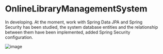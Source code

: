 # OnlineLibraryManagementSystem
In developing.
At the moment, work with Spring Data JPA and Spring Security has been studied, the system database entities and the relationship between them have been implemented, added Spring Security configuration.

![image](https://user-images.githubusercontent.com/82679557/177744698-a1498e0f-6668-4b5f-b0e0-797cae2b7d7b.png)
